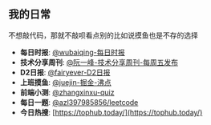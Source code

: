 ## 我的日常
不想敲代码，那就不敲呗看点别的比如说摸鱼也是不存的选择

* **每日时报**: [@wubaiqing-每日时报](https://wubaiqing.github.io/zaobao/)
* **技术分享周刊**: [@阮一峰-技术分享周刊-每周五发布](https://github.com/ruanyf/weekly)
* **D2日报**: [@fairyever-D2日报](https://daily.fairyever.com/)
* **上班摸鱼**: [@juejin-掘金-沸点](https://juejin.im/pins/recommended)
* **前端小测**: [@zhangxinxu-quiz](https://github.com/zhangxinxu/quiz)
* **每日一题**: [@azl397985856/leetcode](https://github.com/azl397985856/leetcode/blob/master/daily/2019-07-08.md)
* **今日热搜**: [https://tophub.today/](https://tophub.today/)
